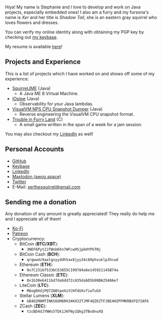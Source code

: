 Hiya! My name is Stephanie and I love to develop and work on Java projects, especially embedded ones! I also am a furry and my fursona's name is _Xer_ and her title is _Shadow Tail_, she is an eastern gray squirrel who loves flowers and dresses.

You can verify my online identity along with obtaining my PGP key by checking out [my keybase](https://keybase.io/xerthesquirrel).

My resume is available [here](resume.pdf)!

## Projects and Experience

This is a list of projects which I have worked on and shows off some of my experience:

 * [SquirrelJME](squirreljme.md) (Java)
   * A Java ME 8 Virtual Machine.
 * [IOpipe](iopipe.md) (Java)
   * Observability for your Java lambdas.
 * [VisualVM NPS CPU Snapshot Dumper](nps-dump.md) (Java)
   * Reverse engineering the VisualVM CPU snapshot format.
 * [Trouble in Furry Land](tifl.md) (C)
   * A small game written in the span of a week for a jam session.

You may also checkout my [LinkedIn](https://www.linkedin.com/in/xerthesquirrel/) as well!

## Personal Accounts
 
   * [GitHub](https://github.com/XerTheSquirrel/)
   * [Keybase](https://keybase.io/xerthesquirrel)
   * [LinkedIn](https://www.linkedin.com/in/xerthesquirrel/)
   * [Mastodon (awoo.space)](https://awoo.space/@XerTheSquirrel)
   * [Twitter](https://twitter.com/MultiPhasicApps)
   * E-Mail: <xerthesquirrel@gmail.com>

## Sending me a donation

Any donation of any amount is greatly appreciated! They really do help me and I appreciate all of them!

 * [Ko-Fi](http://ko-fi.com/xerthesquirrel)
 * [Patreon](https://www.patreon.com/SquirrelJME)
 * Cryptocurrency:
   * BitCoin (**BTC/XBT**):
     * `3NEF6Pyt2JfWnb6hn7WFcwH5jpkHYPkTNj`
   * BitCoin Cash (**BCH**):
     * `qrgww4z9aalgxyyddh5ax8jyy34c89phxuklp3hcwd`
   * Ethereum (**ETH**):
     * `0x7C2316f5336C63855C199784a6e145921145B74a`
   * Ethereum Classic (**ETC**):
     * `0x1b30e6411bd7da6dd72cA35dabD5b98BA25A0Ae7`
   * LiteCoin (**LTC**):
     * `MAogNXdjPQ7ZABtpeXztCHf4UXvfiwTuGX`
   * Stellar Lumens (**XLM**):
     * `GB4O2MAMTINKS6GM6RH34KO32TJMF4QZKZTFJBE4HIPFMKRBXFQ7IAF6`
   * ZCash (**ZEC**):
     * `t1cBD4dJYNWs5TQk1JKFNy1Qkg3TBx8noXQ`
